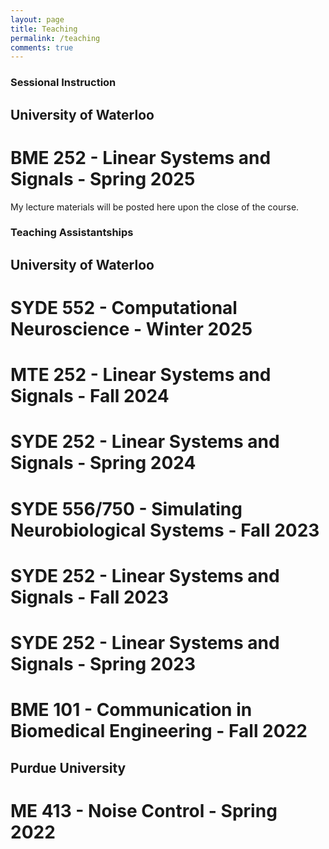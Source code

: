 ```yaml
---
layout: page
title: Teaching
permalink: /teaching
comments: true
---
```


<div class="row justify-content-between">
<div class="col-md-8 pr-5">


### Sessional Instruction
## University of Waterloo
# BME 252 - Linear Systems and Signals - Spring 2025
My lecture materials will be posted here upon the close of the course.

### Teaching Assistantships
## University of Waterloo
# SYDE 552 - Computational Neuroscience - Winter 2025
# MTE 252 - Linear Systems and Signals - Fall 2024
# SYDE 252 - Linear Systems and Signals - Spring 2024
# SYDE 556/750 - Simulating Neurobiological Systems - Fall 2023
# SYDE 252 - Linear Systems and Signals - Fall 2023
# SYDE 252 - Linear Systems and Signals - Spring 2023
# BME 101 - Communication in Biomedical Engineering - Fall 2022

## Purdue University
# ME 413 - Noise Control - Spring 2022
<!-- <iframe src="https://bpmasters.me/assets/pdf/resume.pdf#view=FitW" style="max-height:1000px;max-width:800px" width="100%" height="700px" allow="autoplay"></iframe> -->

</div>
</div>
